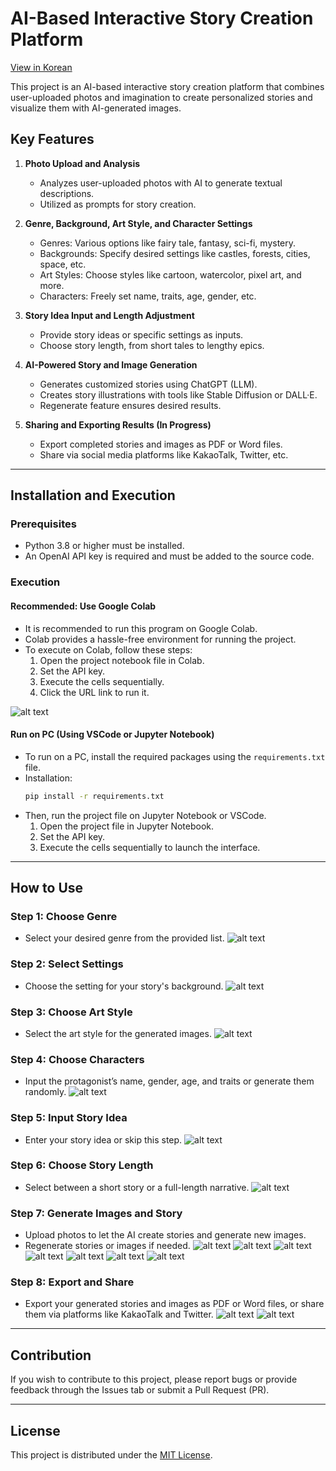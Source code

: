 # AI-Based Interactive Story Creation Platform
[View in Korean](README.md)

This project is an AI-based interactive story creation platform that combines user-uploaded photos and imagination to create personalized stories and visualize them with AI-generated images.

## Key Features
1. **Photo Upload and Analysis**
   - Analyzes user-uploaded photos with AI to generate textual descriptions.
   - Utilized as prompts for story creation.

2. **Genre, Background, Art Style, and Character Settings**
   - Genres: Various options like fairy tale, fantasy, sci-fi, mystery.
   - Backgrounds: Specify desired settings like castles, forests, cities, space, etc.
   - Art Styles: Choose styles like cartoon, watercolor, pixel art, and more.
   - Characters: Freely set name, traits, age, gender, etc.

3. **Story Idea Input and Length Adjustment**
   - Provide story ideas or specific settings as inputs.
   - Choose story length, from short tales to lengthy epics.

4. **AI-Powered Story and Image Generation**
   - Generates customized stories using ChatGPT (LLM).
   - Creates story illustrations with tools like Stable Diffusion or DALL·E.
   - Regenerate feature ensures desired results.

5. **Sharing and Exporting Results (In Progress)**
   - Export completed stories and images as PDF or Word files.
   - Share via social media platforms like KakaoTalk, Twitter, etc.

---

## Installation and Execution

### Prerequisites
- Python 3.8 or higher must be installed.
- An OpenAI API key is required and must be added to the source code.

### Execution

#### Recommended: Use Google Colab
- It is recommended to run this program on Google Colab.
- Colab provides a hassle-free environment for running the project.
- To execute on Colab, follow these steps:
  1. Open the project notebook file in Colab.
  2. Set the API key.
  3. Execute the cells sequentially.
  4. Click the URL link to run it.

![alt text](image_explain/image_link.png)

#### Run on PC (Using VSCode or Jupyter Notebook)
- To run on a PC, install the required packages using the `requirements.txt` file.
- Installation:
  ```bash
  pip install -r requirements.txt
  ```
- Then, run the project file on Jupyter Notebook or VSCode.
   1. Open the project file in Jupyter Notebook.
   2. Set the API key.
   3. Execute the cells sequentially to launch the interface.

---

## How to Use

### Step 1: Choose Genre
- Select your desired genre from the provided list.
![alt text](image_explain/image-1.png)

### Step 2: Select Settings
- Choose the setting for your story's background.
![alt text](image_explain/image-2.png)

### Step 3: Choose Art Style
- Select the art style for the generated images.
![alt text](image_explain/image-3.png)

### Step 4: Choose Characters
- Input the protagonist’s name, gender, age, and traits or generate them randomly.
![alt text](image_explain/image-4.png)

### Step 5: Input Story Idea
- Enter your story idea or skip this step.
![alt text](image_explain/image-5.png)

### Step 6: Choose Story Length
- Select between a short story or a full-length narrative.
![alt text](image_explain/image-6.png)

### Step 7: Generate Images and Story
- Upload photos to let the AI create stories and generate new images.
- Regenerate stories or images if needed.
![alt text](image_explain/image-7.png)
![alt text](image_explain/image-8.png)
![alt text](image_explain/image-9.png)
![alt text](image_explain/image-10.png)
![alt text](image_explain/image-11.png)
![alt text](image_explain/image-12.png)
![alt text](image_explain/image-13.png)

### Step 8: Export and Share
- Export your generated stories and images as PDF or Word files, or share them via platforms like KakaoTalk and Twitter.
![alt text](image_explain/image-14.png)
![alt text](image_explain/image-15.png)
---

## Contribution
If you wish to contribute to this project, please report bugs or provide feedback through the Issues tab or submit a Pull Request (PR).

---

## License
This project is distributed under the [MIT License](LICENSE).